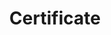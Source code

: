---
title: Certificate
menu:
  product_voyager_7.0.0-rc.0:
    identifier: certificate-guides
    name: Certificate
    parent: guides
    weight: 80
menu_name: product_voyager_7.0.0-rc.0
---